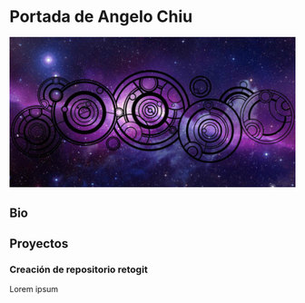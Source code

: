 # Portada de Angelo Chiu
![Imagen de Portada](recursos/timey_wimey.jpg)
## Bio
## Proyectos
### Creación de repositorio retogit
Lorem ipsum
